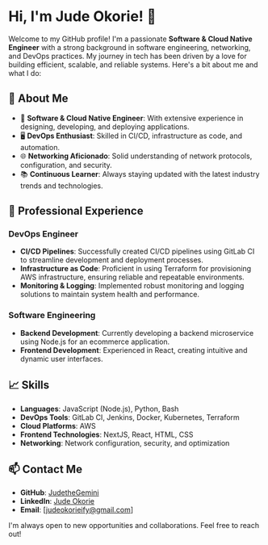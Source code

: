 # Hi, I'm Jude Okorie! 👋

Welcome to my GitHub profile! I'm a passionate **Software & Cloud Native Engineer** with a strong background in software engineering, networking, and DevOps practices. My journey in tech has been driven by a love for building efficient, scalable, and reliable systems. Here's a bit about me and what I do:

## 🚀 About Me

- 🔧 **Software & Cloud Native Engineer**: With extensive experience in designing, developing, and deploying applications.
- 🖥 **DevOps Enthusiast**: Skilled in CI/CD, infrastructure as code, and automation.
- 🌐 **Networking Aficionado**: Solid understanding of network protocols, configuration, and security.
- 📚 **Continuous Learner**: Always staying updated with the latest industry trends and technologies.

## 💼 Professional Experience

### DevOps Engineer
- **CI/CD Pipelines**: Successfully created CI/CD pipelines using GitLab CI to streamline development and deployment processes.
- **Infrastructure as Code**: Proficient in using Terraform for provisioning AWS infrastructure, ensuring reliable and repeatable environments.
- **Monitoring & Logging**: Implemented robust monitoring and logging solutions to maintain system health and performance.

### Software Engineering
- **Backend Development**: Currently developing a backend microservice using Node.js for an ecommerce application.
- **Frontend Development**: Experienced in React, creating intuitive and dynamic user interfaces.

## 📈 Skills

- **Languages**: JavaScript (Node.js), Python, Bash
- **DevOps Tools**: GitLab CI, Jenkins, Docker, Kubernetes, Terraform
- **Cloud Platforms**: AWS
- **Frontend Technologies**: NextJS, React, HTML, CSS
- **Networking**: Network configuration, security, and optimization

## 📫 Contact Me

- **GitHub**: [JudetheGemini](https://github.com/JudetheGemini)
- **LinkedIn**: [Jude Okorie](https://www.linkedin.com/in/jude-okorie)
- **Email**: [judeokorieify@gmail.com]

I'm always open to new opportunities and collaborations. Feel free to reach out!
